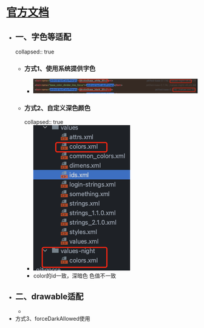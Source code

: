# [官方文档](https://developer.android.com/guide/topics/ui/look-and-feel/darktheme?hl=zh-cn)
- ## 一、字色等适配
  collapsed:: true
	- ### 方式1、使用系统提供字色
		- ![image.png](../assets/image_1701078450549_0.png)
	- ### 方式2、自定义深色颜色
	  collapsed:: true
		- ![image.png](../assets/image_1701078516591_0.png)
		- color的id一致，深暗色 色值不一致
- ## 二、drawable适配
	-
- 方式3、forceDarkAllowed使用
